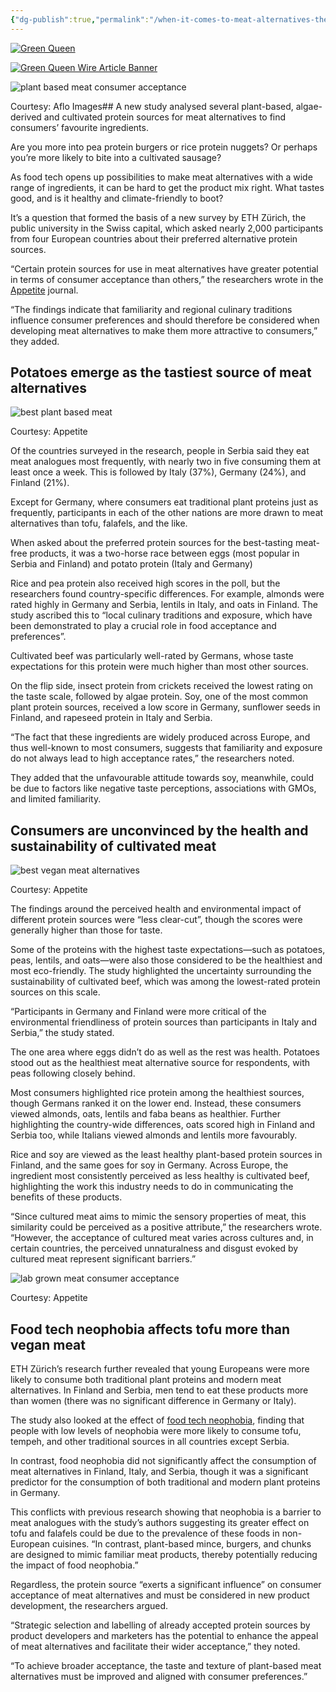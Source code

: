 ```yaml
---
{"dg-publish":true,"permalink":"/when-it-comes-to-meat-alternatives-these-are-the-proteins-consumers-like-best/","tags":["#alternative_proteins","#consumer_attitudes","#cultivated_meat","#plant_based_alternative_proteins"],"created":"2025-10-23T17:42:47.223+01:00","updated":"2025-10-23T17:42:47.223+01:00"}
---
```


[![Green Queen](https://www.greenqueen.com.hk/wp-content/uploads/2024/09/green-queen-logo-short-main.png)](https://www.greenqueen.com.hk/)

[![Green Queen Wire Article Banner](https://www.greenqueen.com.hk/wp-content/uploads/2025/08/Green-Queen-Wire-Banner-Ad.png)](https://www.greenqueen.com.hk/submit-a-press-release/)

![plant based meat consumer acceptance](https://www.greenqueen.com.hk/wp-content/uploads/2025/10/plant-based-meat-consumer-acceptance-cultivated-protein-1.png)

Courtesy: Aflo Images## A new study analysed several plant-based, algae-derived and cultivated protein sources for meat alternatives to find consumers’ favourite ingredients.

Are you more into pea protein burgers or rice protein nuggets? Or perhaps you’re more likely to bite into a cultivated sausage?

As food tech opens up possibilities to make meat alternatives with a wide range of ingredients, it can be hard to get the product mix right. What tastes good, and is it healthy and climate-friendly to boot?

It’s a question that formed the basis of a new survey by ETH Zürich, the public university in the Swiss capital, which asked nearly 2,000 participants from four European countries about their preferred alternative protein sources.

“Certain protein sources for use in meat alternatives have greater potential in terms of consumer acceptance than others,” the researchers wrote in the [Appetite](https://www.sciencedirect.com/science/article/pii/S019566632500399X) journal.

“The findings indicate that familiarity and regional culinary traditions influence consumer preferences and should therefore be considered when developing meat alternatives to make them more attractive to consumers,” they added.

## Potatoes emerge as the tastiest source of meat alternatives

![best plant based meat](https://www.greenqueen.com.hk/wp-content/uploads/2025/10/plant-based-meat-consumer-acceptance-cultivated-protein-2-1024x507.jpg)

Courtesy: Appetite

Of the countries surveyed in the research, people in Serbia said they eat meat analogues most frequently, with nearly two in five consuming them at least once a week. This is followed by Italy (37%), Germany (24%), and Finland (21%).

Except for Germany, where consumers eat traditional plant proteins just as frequently, participants in each of the other nations are more drawn to meat alternatives than tofu, falafels, and the like.

When asked about the preferred protein sources for the best-tasting meat-free products, it was a two-horse race between eggs (most popular in Serbia and Finland) and potato protein (Italy and Germany)

Rice and pea protein also received high scores in the poll, but the researchers found country-specific differences. For example, almonds were rated highly in Germany and Serbia, lentils in Italy, and oats in Finland. The study ascribed this to “local culinary traditions and exposure, which have been demonstrated to play a crucial role in food acceptance and preferences”.

Cultivated beef was particularly well-rated by Germans, whose taste expectations for this protein were much higher than most other sources.

On the flip side, insect protein from crickets received the lowest rating on the taste scale, followed by algae protein. Soy, one of the most common plant protein sources, received a low score in Germany, sunflower seeds in Finland, and rapeseed protein in Italy and Serbia.

“The fact that these ingredients are widely produced across Europe, and thus well-known to most consumers, suggests that familiarity and exposure do not always lead to high acceptance rates,” the researchers noted.

They added that the unfavourable attitude towards soy, meanwhile, could be due to factors like negative taste perceptions, associations with GMOs, and limited familiarity.

## Consumers are unconvinced by the health and sustainability of cultivated meat

![best vegan meat alternatives](https://www.greenqueen.com.hk/wp-content/uploads/2025/10/plant-based-meat-consumer-acceptance-cultivated-protein-4-1024x510.jpg)

Courtesy: Appetite

The findings around the perceived health and environmental impact of different protein sources were “less clear-cut”, though the scores were generally higher than those for taste.

Some of the proteins with the highest taste expectations—such as potatoes, peas, lentils, and oats—were also those considered to be the healthiest and most eco-friendly. The study highlighted the uncertainty surrounding the sustainability of cultivated beef, which was among the lowest-rated protein sources on this scale.

“Participants in Germany and Finland were more critical of the environmental friendliness of protein sources than participants in Italy and Serbia,” the study stated.

The one area where eggs didn’t do as well as the rest was health. Potatoes stood out as the healthiest meat alternative source for respondents, with peas following closely behind.

Most consumers highlighted rice protein among the healthiest sources, though Germans ranked it on the lower end. Instead, these consumers viewed almonds, oats, lentils and faba beans as healthier. Further highlighting the country-wide differences, oats scored high in Finland and Serbia too, while Italians viewed almonds and lentils more favourably.

Rice and soy are viewed as the least healthy plant-based protein sources in Finland, and the same goes for soy in Germany. Across Europe, the ingredient most consistently perceived as less healthy is cultivated beef, highlighting the work this industry needs to do in communicating the benefits of these products.

“Since cultured meat aims to mimic the sensory properties of meat, this similarity could be perceived as a positive attribute,” the researchers wrote. “However, the acceptance of cultured meat varies across cultures and, in certain countries, the perceived unnaturalness and disgust evoked by cultured meat represent significant barriers.”

![lab grown meat consumer acceptance](https://www.greenqueen.com.hk/wp-content/uploads/2025/10/plant-based-meat-consumer-acceptance-cultivated-protein-3-1024x507.jpg)

Courtesy: Appetite

## Food tech neophobia affects tofu more than vegan meat

ETH Zürich’s research further revealed that young Europeans were more likely to consume both traditional plant proteins and modern meat alternatives. In Finland and Serbia, men tend to eat these products more than women (there was no significant difference in Germany or Italy).

The study also looked at the effect of [food tech neophobia](https://www.greenqueen.com.hk/george-monbiot-interview-food-tech/), finding that people with low levels of neophobia were more likely to consume tofu, tempeh, and other traditional sources in all countries except Serbia.

In contrast, food neophobia did not significantly affect the consumption of meat alternatives in Finland, Italy, and Serbia, though it was a significant predictor for the consumption of both traditional and modern plant proteins in Germany.

This conflicts with previous research showing that neophobia is a barrier to meat analogues with the study’s authors suggesting its greater effect on tofu and falafels could be due to the prevalence of these foods in non-European cuisines. “In contrast, plant-based mince, burgers, and chunks are designed to mimic familiar meat products, thereby potentially reducing the impact of food neophobia.”

Regardless, the protein source “exerts a significant influence” on consumer acceptance of meat alternatives and must be considered in new product development, the researchers argued.

“Strategic selection and labelling of already accepted protein sources by product developers and marketers has the potential to enhance the appeal of meat alternatives and facilitate their wider acceptance,” they noted.

“To achieve broader acceptance, the taste and texture of plant-based meat alternatives must be improved and aligned with consumer preferences.”